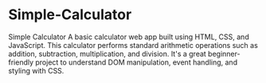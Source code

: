 # Simple-Calculator
 Simple Calculator A basic calculator web app built using HTML, CSS, and JavaScript. This calculator performs standard arithmetic operations such as addition, subtraction, multiplication, and division. It's a great beginner-friendly project to understand DOM manipulation, event handling, and styling with CSS.  
